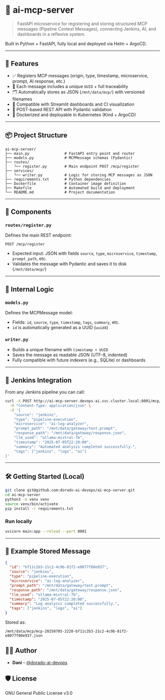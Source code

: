 # 🧠 ai-mcp-server

> FastAPI microservice for registering and storing structured MCP messages (Pipeline Context Messages), connecting Jenkins, AI, and dashboards in a reflexive system.

Built in Python + FastAPI, fully local and deployed via Helm + ArgoCD.

---

## 🚀 Features

- ✅ Registers MCP messages (origin, type, timestamp, microservice, prompt, AI response, etc.)
- 🧠 Each message includes a unique `UUID` + full traceability
- 🗂️ Automatically stores as JSON (`/mnt/data/mcp/`) with versioned filenames
- 📁 Compatible with Streamlit dashboards and CI visualization
- 🧩 POST-based REST API with Pydantic validation
- 🐳 Dockerized and deployable in Kubernetes (Kind + ArgoCD)

---

## 📦 Project Structure

```
ai-mcp-server/
├── main.py                # FastAPI entry point and router
├── models.py              # MCPMessage schemas (Pydantic)
├── routes/
│   └── register.py        # Main endpoint POST /mcp/register
├── services/
│   └── writer.py          # Logic for storing MCP messages as JSON
├── requirements.txt       # Python dependencies
├── Dockerfile             # Container image definition
├── Makefile               # Automated build and deployment
└── README.md              # Project documentation
```

---

## 🧩 Components

### `routes/register.py`

Defines the main REST endpoint:

```
POST /mcp/register
```

- Expected input: JSON with fields `source`, `type`, `microservice`, `timestamp`, `prompt_path`, etc.
- Validates the message with Pydantic and saves it to disk (`/mnt/data/mcp/`)

---

## 🧠 Internal Logic

### `models.py`

Defines the MCPMessage model:

- Fields: `id`, `source`, `type`, `timestamp`, `tags`, `summary`, etc.
- `id` is automatically generated as a UUID (`uuid4`)

### `writer.py`

- Builds a unique filename with `timestamp + UUID`
- Saves the message as readable JSON (UTF-8, indented)
- Fully compatible with future indexers (e.g., SQLite) or dashboards

---

## 🔁 Jenkins Integration

From any Jenkins pipeline you can call:

```bash
curl -X POST http://ai-mcp-server.devops-ai.svc.cluster.local:8001/mcp/register \
  -H "Content-Type: application/json" \
  -d '{
    "source": "jenkins",
    "type": "pipeline-execution",
    "microservice": "ai-log-analyzer",
    "prompt_path": "/mnt/data/gateway/test.prompt",
    "response_path": "/mnt/data/gateway/response.json",
    "llm_used": "ollama-mistral-7b",
    "timestamp": "2025-07-05T22:20:00",
    "summary": "Automated analysis completed successfully.",
    "tags": ["jenkins", "logs", "ai"]
}'
```

---

## 🛠️ Getting Started (Local)

```bash
git clone git@github.com:dorado-ai-devops/ai-mcp-server.git
cd ai-mcp-server
python3 -m venv venv
source venv/bin/activate
pip install -r requirements.txt
```

### Run locally

```bash
uvicorn main:app --reload --port 8001
```

---

## 💾 Example Stored Message

```json
{
  "id": "bf11c2b3-21c2-4c9b-81f2-e8077f80e937",
  "source": "jenkins",
  "type": "pipeline-execution",
  "microservice": "ai-log-analyzer",
  "prompt_path": "/mnt/data/gateway/test.prompt",
  "response_path": "/mnt/data/gateway/response.json",
  "llm_used": "ollama-mistral-7b",
  "timestamp": "2025-07-05T22:20:00",
  "summary": "Log analysis completed successfully.",
  "tags": ["jenkins", "logs", "ai"]
}
```

Stored as:

```
/mnt/data/mcp/mcp-20250705-2220-bf11c2b3-21c2-4c9b-81f2-e8077f80e937.json
```


## 👨‍💻 Author

- **Dani** – [@dorado-ai-devops](https://github.com/dorado-ai-devops)

## 🛡 License

GNU General Public License v3.0
